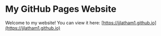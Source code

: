 # My GitHub Pages Website

Welcome to my website! You can view it here: [https://jjlatham1.github.io](https://jjlatham1.github.io)
